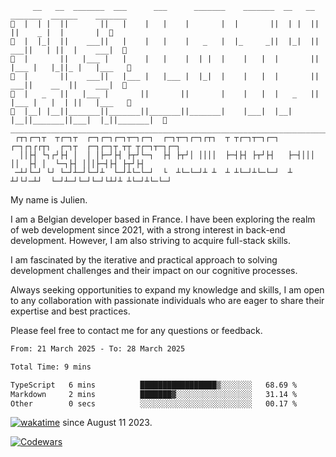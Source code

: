  ````
      __   __  _______  ___      ___      _______    _______  __   __  _______  ______    _______ 
🖖  |  | |  ||       ||   |    |   |    |       |  |       ||  | |  ||       ||    _ |  |       |  🖖
🖖  |  |_|  ||    ___||   |    |   |    |   _   |  |_     _||  |_|  ||    ___||   | ||  |    ___|  🖖
🖖  |       ||   |___ |   |    |   |    |  | |  |    |   |  |       ||   |___ |   |_||_ |   |___   🖖
🖖  |       ||    ___||   |___ |   |___ |  |_|  |    |   |  |       ||    ___||    __  ||    ___|  🖖
🖖  |   _   ||   |___ |       ||       ||       |    |   |  |   _   ||   |___ |   |  | ||   |___   🖖
🖖  |__| |__||_______||_______||_______||_______|    |___|  |__| |__||_______||___|  |_||_______|  🖖
______________________________________________________________________________________________________
  ┌┬┐┌─┐┬  ┬┌─┐┬  ┌─┐┌─┐┌─┐┬─┐┌─┐  ┌─┐┬─┐┌─┐┌┬┐  ┬ ┬┌─┐┬─┐┌─┐  ┌─┐┌┐┌┌┬┐  ┌─┐┬  ┌─┐┌─┐┬ ┬┬ ┬┌─┐┬─┐┌─┐
   ││├┤ └┐┌┘├┤ │  │ │├─┘├┤ ├┬┘└─┐  ├┤ ├┬┘│ ││││  ├─┤├┤ ├┬┘├┤   ├─┤│││ ││  ├┤ │  └─┐├┤ │││├─┤├┤ ├┬┘├┤ 
  ─┴┘└─┘ └┘ └─┘┴─┘└─┘┴  └─┘┴└─└─┘  └  ┴└─└─┘┴ ┴  ┴ ┴└─┘┴└─└─┘  ┴ ┴┘└┘─┴┘  └─┘┴─┘└─┘└─┘└┴┘┴ ┴└─┘┴└─└─┘
````
<!-- 
ASCII from https://www.asciiart.eu/text-to-ascii-art
Title font Modular
subtitle font calvin s
 -->
 
My name is Julien.

I am a Belgian developer based in France. I have been exploring the realm of web development since 2021, with a strong interest in back-end development. However, I am also striving to acquire full-stack skills.

I am fascinated by the iterative and practical approach to solving development challenges and their impact on our cognitive processes.

Always seeking opportunities to expand my knowledge and skills, I am open to any collaboration with passionate individuals who are eager to share their expertise and best practices.

Please feel free to contact me for any questions or feedback.






<!--START_SECTION:waka-->

```txt
From: 21 March 2025 - To: 28 March 2025

Total Time: 9 mins

TypeScript   6 mins          █████████████████▒░░░░░░░   68.69 %
Markdown     2 mins          ███████▓░░░░░░░░░░░░░░░░░   31.14 %
Other        0 secs          ░░░░░░░░░░░░░░░░░░░░░░░░░   00.17 %
```

<!--END_SECTION:waka-->

[![wakatime](https://wakatime.com/badge/user/35090e94-ba54-40d4-90ae-2d10e1049121.svg)](https://wakatime.com/@35090e94-ba54-40d4-90ae-2d10e1049121) since August 11 2023.

[![Codewars](https://github.r2v.ch/codewars?user=lemar.jul&name=false&top_languages=true&stroke=%23b362ff&theme=default&hide_clan=true)](https://www.codewars.com/users/lemar.jul)


